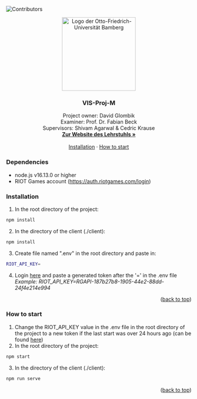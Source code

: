 <div id="top"></div>

![Contributors](https://img.shields.io/badge/Contributors-David-green?style=for-the-badge)

<div align="center">
  <img src="https://upload.wikimedia.org/wikipedia/de/1/1f/Otto-Friedrich-Universität_Bamberg_logo.svg" alt="Logo der Otto-Friedrich-Universität Bamberg" width="200" height="200">
  <h3 align="center">VIS-Proj-M</h3>
  <p align="center">
    Project owner: David Glombik
    <br />
    Examiner: Prof. Dr. Fabian Beck
    <br />
    Supervisors: Shivam Agarwal & Cedric Krause
    <br />
    <a href="https://www.uni-bamberg.de/vis/"><strong>Zur Website des Lehrstuhls »</strong></a>
    <br />
    <br />
    <a href="#installation">Installation</a>
    ·
    <a href="#how-to-start">How to start</a>
  </p>
</div>

### Dependencies

* node.js v16.13.0 or higher
* RIOT Games account (<a href="https://auth.riotgames.com/login">https://auth.riotgames.com/login</a>) 



### Installation

1. In the root directory of the project:
  ```sh
  npm install
  ```
2. In the directory of the client (./client):
  ```sh
  npm install
  ```
3. Create file named ".env" in the root directory and paste in:
  ```sh
  RIOT_API_KEY=
  ```
4. Login <a href="https://developer.riotgames.com/">here</a> and paste a generated token after the '=' in the .env file
_Example: RIOT_API_KEY=RGAPI-187b27b8-1905-44e2-88dd-24f4e214e994_
<p align="right">(<a href="#top">back to top</a>)</p>
  
  
  
### How to start

1. Change the RIOT_API_KEY value in the .env file in the root directory of the project to a new token if the last start was over 24 hours ago (can be found <a href="https://developer.riotgames.com/">here</a>)
2. In the root directory of the project:
  ```sh
  npm start
  ```
3. In the directory of the client (./client):
  ```sh
  npm run serve
  ```
<p align="right">(<a href="#top">back to top</a>)</p>
